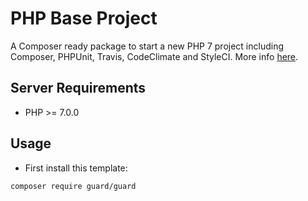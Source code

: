 # PHP Base Project
A Composer ready package to start a new PHP 7 project including Composer, PHPUnit, Travis, CodeClimate and StyleCI. More info [here](keepcoding.ehsanabbasi.com/php/composer-ready-starter-kit/).

## Server Requirements
- PHP >= 7.0.0

## Usage
-  First install this template:
```
composer require guard/guard
```
